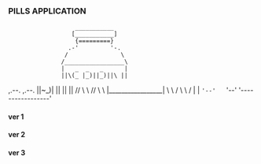 ### PILLS APPLICATION ###

                       ___________
                      [___________]
                       {=========}
                     .-'         '-.
                    /               \
                   /_________________\
                   |   _  _   _      |
                   ||\(_ |_)||_)||\ ||
  ,.--.   ,.--.    ||~\_)|  || \|| \||
 // \  \ // \  \   |_________________|
 \\  \ / \\  \ /   |                 |
  `'--'   `'--'    '-----------------'

#### ver 1 ####
#### ver 2 ####
#### ver 3 ####

